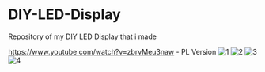 # DIY-LED-Display
Repository of my DIY LED Display that i made

https://www.youtube.com/watch?v=zbrvMeu3naw - PL Version
![1](https://github.com/Miszuszix/DIY-LED-Display/assets/95759170/62cc4e12-9c1f-4ed3-b12c-6731ebecdc80)
![2](https://github.com/Miszuszix/DIY-LED-Display/assets/95759170/eb2735b4-1a7e-4bbc-9a54-4fa0ba3514ff)
![3](https://github.com/Miszuszix/DIY-LED-Display/assets/95759170/d01bb810-7265-4f1a-bbb1-ab1cc17b2777)
![4](https://github.com/Miszuszix/DIY-LED-Display/assets/95759170/df03649a-d02b-4b02-b4b8-8bd89203e9e4)

